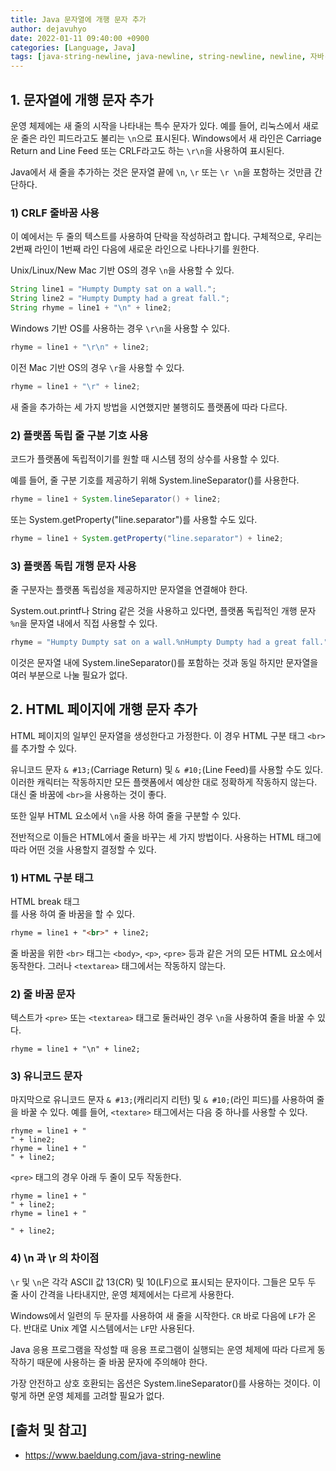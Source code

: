 ```yaml
---
title: Java 문자열에 개행 문자 추가
author: dejavuhyo
date: 2022-01-11 09:40:00 +0900
categories: [Language, Java]
tags: [java-string-newline, java-newline, string-newline, newline, 자바-개행-문자, 개행-문자, 개행, 줄바꿈]
---
```


## 1. 문자열에 개행 문자 추가
운영 체제에는 새 줄의 시작을 나타내는 특수 문자가 있다. 예를 들어, 리눅스에서 새로운 줄은 라인 피드라고도 불리는 `\n`으로 표시된다. Windows에서 새 라인은 Carriage Return and Line Feed 또는 CRLF라고도 하는 `\r\n`을 사용하여 표시된다.

Java에서 새 줄을 추가하는 것은 문자열 끝에 `\n`, `\r` 또는 `\r \n`을 포함하는 것만큼 간단하다.

### 1) CRLF 줄바꿈 사용
이 예에서는 두 줄의 텍스트를 사용하여 단락을 작성하려고 합니다. 구체적으로, 우리는 2번째 라인이 1번째 라인 다음에 새로운 라인으로 나타나기를 원한다.

Unix/Linux/New Mac 기반 OS의 경우 `\n`을 사용할 수 있다.

```java
String line1 = "Humpty Dumpty sat on a wall.";
String line2 = "Humpty Dumpty had a great fall.";
String rhyme = line1 + "\n" + line2;
```

Windows 기반 OS를 사용하는 경우 `\r\n`을 사용할 수 있다.

```java
rhyme = line1 + "\r\n" + line2;
```

이전 Mac 기반 OS의 경우 `\r`을 사용할 수 있다.

```java
rhyme = line1 + "\r" + line2;
```

새 줄을 추가하는 세 가지 방법을 시연했지만 불행히도 플랫폼에 따라 다르다.

### 2) 플랫폼 독립 줄 구분 기호 사용
코드가 플랫폼에 독립적이기를 원할 때 시스템 정의 상수를 사용할 수 있다.

예를 들어, 줄 구분 기호를 제공하기 위해 System.lineSeparator()를 사용한다.

```java
rhyme = line1 + System.lineSeparator() + line2;
```

또는 System.getProperty("line.separator")를 사용할 수도 있다.

```java
rhyme = line1 + System.getProperty("line.separator") + line2;
```

### 3) 플랫폼 독립 개행 문자 사용
줄 구분자는 플랫폼 독립성을 제공하지만 문자열을 연결해야 한다.

System.out.printf나 String 같은 것을 사용하고 있다면, 플랫폼 독립적인 개행 문자 `%n`을 문자열 내에서 직접 사용할 수 있다.

```java
rhyme = "Humpty Dumpty sat on a wall.%nHumpty Dumpty had a great fall.";
```

이것은 문자열 내에 System.lineSeparator()를 포함하는 것과 동일 하지만 문자열을 여러 부분으로 나눌 필요가 없다.

## 2. HTML 페이지에 개행 문자 추가
HTML 페이지의 일부인 문자열을 생성한다고 가정한다. 이 경우 HTML 구분 태그 `<br>`를 추가할 수 있다.

유니코드 문자 `& #13;`(Carriage Return) 및 `& #10;`(Line Feed)를 사용할 수도 있다. 이러한 캐릭터는 작동하지만 모든 플랫폼에서 예상한 대로 정확하게 작동하지 않는다. 대신 줄 바꿈에 `<br>`을 사용하는 것이 좋다.

또한 일부 HTML 요소에서 `\n`을 사용 하여 줄을 구분할 수 있다.

전반적으로 이들은 HTML에서 줄을 바꾸는 세 가지 방법이다. 사용하는 HTML 태그에 따라 어떤 것을 사용할지 결정할 수 있다.

### 1) HTML 구분 태그
HTML break 태그 <br>를 사용 하여 줄 바꿈을 할 수 있다.

```html
rhyme = line1 + "<br>" + line2;
```

줄 바꿈을 위한 `<br>` 태그는 `<body>`, `<p>`, `<pre>` 등과 같은 거의 모든 HTML 요소에서 동작한다. 그러나 `<textarea>` 태그에서는 작동하지 않는다.

### 2) 줄 바꿈 문자
텍스트가 `<pre>` 또는 `<textarea>` 태그로 둘러싸인 경우 `\n`을 사용하여 줄을 바꿀 수 있다.

```text
rhyme = line1 + "\n" + line2;
```

### 3) 유니코드 문자
마지막으로 유니코드 문자 `& #13;`(캐리리지 리턴) 및 `& #10;`(라인 피드)를 사용하여 줄을 바꿀 수 있다. 예를 들어, `<textare>` 태그에서는 다음 중 하나를 사용할 수 있다.

```text
rhyme = line1 + "
" + line2;
rhyme = line1 + "
" + line2;
```

`<pre>` 태그의 경우 아래 두 줄이 모두 작동한다.

```text
rhyme = line1 + "
" + line2;
rhyme = line1 + "

" + line2;
```

### 4) \n 과 \r 의 차이점
`\r` 및 `\n`은 각각 ASCII 값 13(CR) 및 10(LF)으로 표시되는 문자이다. 그들은 모두 두 줄 사이 간격을 나타내지만, 운영 체제에서는 다르게 사용한다.

Windows에서 일련의 두 문자를 사용하여 새 줄을 시작한다. `CR` 바로 다음에 `LF`가 온다. 반대로 Unix 계열 시스템에서는 `LF`만 사용된다.

Java 응용 프로그램을 작성할 때 응용 프로그램이 실행되는 운영 체제에 따라 다르게 동작하기 때문에 사용하는 줄 바꿈 문자에 주의해야 한다.

가장 안전하고 상호 호환되는 옵션은 System.lineSeparator()를 사용하는 것이다. 이렇게 하면 운영 체제를 고려할 필요가 없다.

## [출처 및 참고]
* <https://www.baeldung.com/java-string-newline>

